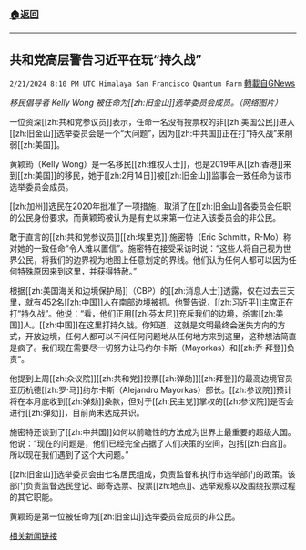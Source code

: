 ###  [:house:返回](README.md)
---


## 共和党高层警告习近平在玩“持久战”
`2/21/2024 8:10 PM UTC Himalaya San Francisco Quantum Farm` [轉載自GNews](https://gnews.org/articles/2329910)

*移民倡导者 Kelly Wong 被任命为[[zh:旧金山]]选举委员会成员。（网络图片）*

一位资深[[zh:共和党参议员]]表示，任命一名没有投票权的非[[zh:美国公民]]进入[[zh:旧金山]]选举委员会是一个“大问题”，因为[[zh:中共国]]正在打“持久战”来削弱[[zh:美国]]。

黄颖筠（Kelly Wong）是一名移民[[zh:维权人士]]，也是2019年从[[zh:香港]]来到[[zh:美国]]的移民，她于[[zh:2月14日]]被[[zh:旧金山]]监事会一致任命为该市选举委员会成员。

[[zh:加州]]选民在2020年批准了一项措施，取消了在[[zh:旧金山]]各委员会任职的公民身份要求，而黄颖筠被认为是有史以来第一位进入该委员会的非公民。

敢于直言的[[zh:共和党参议员]][[zh:埃里克]]·施密特（Eric Schmitt，R-Mo）称对她的一致任命“令人难以置信”。施密特在接受采访时说：“这些人将自己视为世界公民，将我们的边界视为地图上任意划定的界线。他们认为任何人都可以因为任何特殊原因来到这里，并获得特赦。”

根据[[zh:美国海关和边境保护局]]（CBP）的[[zh:消息人士]]透露，仅在过去三天里，就有452名[[zh:中国]]人在南部边境被抓。他警告说，[[zh:习近平]]主席正在打“持久战”。他说：“看，他们正用[[zh:芬太尼]]充斥我们的边境，杀害[[zh:美国]]人。[[zh:中国]]在这里打持久战。你知道，这就是文明最终会迷失方向的方式，开放边境，任何人都可以不问任何问题地从任何地方来到这里，这种想法简直是疯了。我们现在需要尽一切努力让马约尔卡斯（Mayorkas）和[[zh:乔·拜登]]负责”。

他提到上周[[zh:众议院]][[zh:共和党]]投票[[zh:弹劾]][[zh:拜登]]的最高边境官员亚历杭德[[zh:罗·马]]约尔卡斯（Alejandro Mayorkas）部长。[[zh:参议院]]预计将在本月底收到[[zh:弹劾]]条款，但对于[[zh:民主党]]掌权的[[zh:参议院]]是否会进行[[zh:弹劾]]，目前尚未达成共识。

施密特还谈到了[[zh:中共国]]如何以前瞻性的方法成为世界上最重要的超级大国。他说：“现在的问题是，他们已经完全占据了人们决策的空间，包括[[zh:白宫]]。所以现在我们遇到了这个大问题。”

[[zh:旧金山]]选举委员会由七名居民组成，负责监督和执行市选举部门的政策。该部门负责监督选民登记、邮寄选票、投票[[zh:地点]]、选举观察以及围绕投票过程的其它职能。 

黄颖筠是第一位被任命为[[zh:旧金山]]选举委员会成员的非公民。

[相关新闻链接](https://www.dailymail.co.uk/news/article-13105353/chinese-immigrant-kelly-wong-san-francisco-election-commission.html?ico=topics_pagination_mobile)
